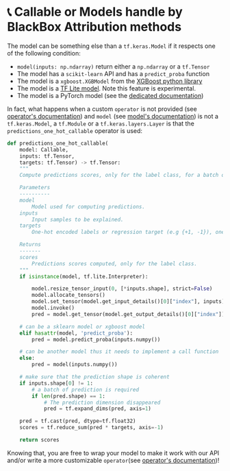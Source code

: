 # 📞 Callable or Models handle by BlackBox Attribution methods

The model can be something else than a `tf.keras.Model` if it respects one of the following condition:

- `model(inputs: np.ndarray)` return either a `np.ndarray` or a `tf.Tensor`
- The model has a `scikit-learn` API and has a `predict_proba` function
- The model is a `xgboost.XGBModel` from the [XGBoost python library](https://xgboost.readthedocs.io/en/latest/python/python_intro.html)
- The model is a [TF Lite model](https://www.tensorflow.org/api_docs/python/tf/lite). Note this feature is experimental.
- The model is a PyTorch model (see the [dedicated documentation](../pytorch/))

In fact, what happens when a custom `operator` is not provided (see [operator's documentation](../api/attributions/operator)) and `model` (see [model's documentation](../api/attributions/model)) is not a `tf.keras.Model`, a `tf.Module` or a `tf.keras.layers.Layer` is that the `predictions_one_hot_callable` operator is used:

```python
def predictions_one_hot_callable(
    model: Callable,
    inputs: tf.Tensor,
    targets: tf.Tensor) -> tf.Tensor:
    """
    Compute predictions scores, only for the label class, for a batch of samples.

    Parameters
    ----------
    model
        Model used for computing predictions.
    inputs
        Input samples to be explained.
    targets
        One-hot encoded labels or regression target (e.g {+1, -1}), one for each sample.

    Returns
    -------
    scores
        Predictions scores computed, only for the label class.
    """
    if isinstance(model, tf.lite.Interpreter):

        model.resize_tensor_input(0, [*inputs.shape], strict=False)
        model.allocate_tensors()
        model.set_tensor(model.get_input_details()[0]["index"], inputs)
        model.invoke()
        pred = model.get_tensor(model.get_output_details()[0]["index"])

    # can be a sklearn model or xgboost model
    elif hasattr(model, 'predict_proba'):
        pred = model.predict_proba(inputs.numpy())

    # can be another model thus it needs to implement a call function
    else:
        pred = model(inputs.numpy())

    # make sure that the prediction shape is coherent
    if inputs.shape[0] != 1:
        # a batch of prediction is required
        if len(pred.shape) == 1:
            # The prediction dimension disappeared
            pred = tf.expand_dims(pred, axis=1)

    pred = tf.cast(pred, dtype=tf.float32)
    scores = tf.reduce_sum(pred * targets, axis=-1)

    return scores
```

Knowing that, you are free to wrap your model to make it work with our API and/or write a more customizable `operator`(see [operator's documentation](../api/attributions/operator))!